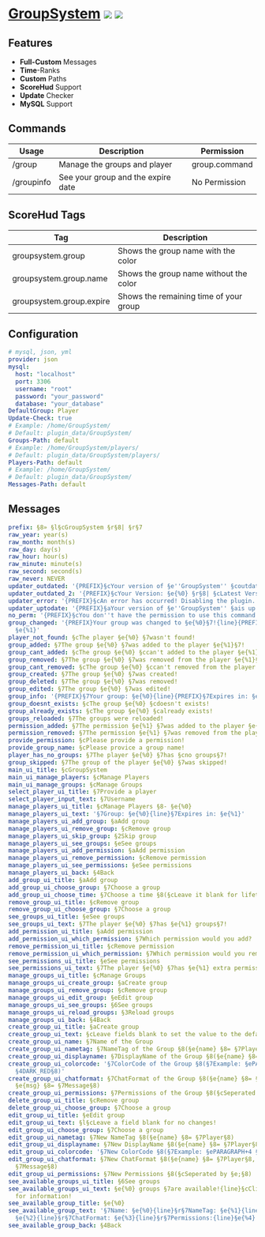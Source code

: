 # [GroupSystem](https://poggit.pmmp.io/p/GroupSystem) [![](https://poggit.pmmp.io/shield.state/GroupSystem)](https://poggit.pmmp.io/p/GroupSystem) [![](https://poggit.pmmp.io/shield.dl.total/GroupSystem)](https://poggit.pmmp.io/p/GroupSystem)

## Features
- **Full-Custom** Messages
- **Time**-Ranks
- **Custom** Paths
- **ScoreHud** Support
- **Update** Checker
- **MySQL** Support

## Commands
| Usage      | Description                        | Permission      |
|------------|------------------------------------|-----------------|
| /group     | Manage the groups and player       | group.command   |
| /groupinfo | See your group and the expire date | No Permission   |

## ScoreHud Tags
| Tag                      | Description                            |
|--------------------------|----------------------------------------|
| groupsystem.group        | Shows the group name with the color    |
| groupsystem.group.name   | Shows the group name without the color |
| groupsystem.group.expire | Shows the remaining time of your group |

## Configuration
```yaml
# mysql, json, yml
provider: json
mysql:
  host: "localhost"
  port: 3306
  username: "root"
  password: "your_password"
  database: "your_database"
DefaultGroup: Player
Update-Check: true
# Example: /home/GroupSystem/
# Default: plugin_data/GroupSystem/
Groups-Path: default
# Example: /home/GroupSystem/players/
# Default: plugin_data/GroupSystem/players/
Players-Path: default
# Example: /home/GroupSystem/
# Default: plugin_data/GroupSystem/
Messages-Path: default
```

## Messages
```yaml
prefix: §8» §l§cGroupSystem §r§8| §r§7
raw_year: year(s)
raw_month: month(s)
raw_day: day(s)
raw_hour: hour(s)
raw_minute: minute(s)
raw_second: second(s)
raw_never: NEVER
updater_outdated: '{PREFIX}§cYour version of §e''GroupSystem'' §coutdated!'
updater_outdated_2: '{PREFIX}§cYour Version: §e{%0} §r§8| §cLatest Version: §e{%1}'
updater_error: '{PREFIX}§cAn error has occurred! Disabling the plugin...'
updater_uptodate: '{PREFIX}§aYour version of §e''GroupSystem'' §ais up to date!'
no_perm: '{PREFIX}§cYou don''t have the permission to use this command!'
group_changed: '{PREFIX}Your group was changed to §e{%0}§7!{line}{PREFIX}Expires in:
  §e{%1}'
player_not_found: §cThe player §e{%0} §7wasn't found!
group_added: §7The group §e{%0} §7was added to the player §e{%1}§7!
group_cant_added: §cThe group §e{%0} §ccan't added to the player §e{%1}§c!
group_removed: §7The group §e{%0} §7was removed from the player §e{%1}§7!
group_cant_removed: §cThe group §e{%0} §ccan't removed from the player §e{%1}§c!
group_created: §7The group §e{%0} §7was created!
group_deleted: §7The group §e{%0} §7was removed!
group_edited: §7The group §e{%0} §7was edited!
group_info: '{PREFIX}§7Your group: §e{%0}{line}{PREFIX}§7Expires in: §e{%1}'
group_doesnt_exists: §cThe group §e{%0} §cdoesn't exists!
group_already_exists: §cThe group §e{%0} §calready exists!
groups_reloaded: §7The groups were reloaded!
permission_added: §7The permission §e{%1} §7was added to the player §e{%0}§7!
permission_removed: §7The permission §e{%1} §7was removed from the player §e{%0}§7!
provide_permission: §cPlease provide a permission!
provide_group_name: §cPlease provice a group name!
player_has_no_groups: §7The player §e{%0} §7has §cno groups§7!
group_skipped: §7The group of the player §e{%0} §7was skipped!
main_ui_title: §cGroupSystem
main_ui_manage_players: §cManage Players
main_ui_manage_groups: §cManage Groups
select_player_ui_title: §7Provide a player
select_player_input_text: §7Username
manage_players_ui_title: §cManage Players §8- §e{%0}
manage_players_ui_text: '§7Group: §e{%0}{line}§7Expires in: §e{%1}'
manage_players_ui_add_group: §aAdd group
manage_players_ui_remove_group: §cRemove group
manage_players_ui_skip_group: §2Skip group
manage_players_ui_see_groups: §eSee groups
manage_players_ui_add_permission: §aAdd permission
manage_players_ui_remove_permission: §cRemove permission
manage_players_ui_see_permissions: §eSee permissions
manage_players_ui_back: §4Back
add_group_ui_title: §aAdd group
add_group_ui_choose_group: §7Choose a group
add_group_ui_choose_time: §7Choose a time §8(§cLeave it blank for lifetime§8)
remove_group_ui_title: §cRemove group
remove_group_ui_choose_group: §7Choose a group
see_groups_ui_title: §eSee groups
see_groups_ui_text: §7The player §e{%0} §7has §e{%1} groups§7!
add_permission_ui_title: §aAdd permission
add_permission_ui_which_permission: §7Which permission would you add?
remove_permission_ui_title: §cRemove permission
remove_permission_ui_which_permission: §7Which permission would you remove?
see_permissions_ui_title: §eSee permissions
see_permissions_ui_text: §7The player §e{%0} §7has §e{%1} extra permissions§7!
manage_groups_ui_title: §cManage Groups
manage_groups_ui_create_group: §aCreate group
manage_groups_ui_remove_group: §cRemove group
manage_groups_ui_edit_group: §eEdit group
manage_groups_ui_see_groups: §6See groups
manage_groups_ui_reload_groups: §3Reload groups
manage_groups_ui_back: §4Back
create_group_ui_title: §aCreate group
create_group_ui_text: §cLeave fields blank to set the value to the default!
create_group_ui_name: §7Name of the Group
create_group_ui_nametag: §7NameTag of the Group §8(§e{name} §8= §7Player§8)
create_group_ui_displayname: §7DisplayName of the Group §8(§e{name} §8= §7Player§8)
create_group_ui_colorcode: '§7ColorCode of the Group §8(§7Example: §ePARAGRAPH+4 §8=
  §4DARK_RED§8)'
create_group_ui_chatformat: §7ChatFormat of the Group §8(§e{name} §8= §7Player§8,
  §e{msg} §8= §7Message§8)
create_group_ui_permissions: §7Permissions of the Group §8(§cSeperated by §e;§8)
delete_group_ui_title: §cRemove group
delete_group_ui_choose_group: §7Choose a group
edit_group_ui_title: §eEdit group
edit_group_ui_text: §l§cLeave a field blank for no changes!
edit_group_ui_choose_group: §7Choose a group
edit_group_ui_nametag: §7New NameTag §8(§e{name} §8= §7Player§8)
edit_group_ui_displayname: §7New DisplayName §8(§e{name} §8= §7Player§8)
edit_group_ui_colorcode: '§7New ColorCode §8(§7Example: §ePARAGRAPH+4 §8= §4DARK_RED§8)'
edit_group_ui_chatformat: §7New ChatFormat §8(§e{name} §8= §7Player§8, §e{msg} §8=
  §7Message§8)
edit_group_ui_permissions: §7New Permissions §8(§cSeperated by §e;§8)
see_available_groups_ui_title: §6See groups
see_available_groups_ui_text: §e{%0} groups §7are available!{line}§cClick on a group
  for information!
see_available_group_title: §e{%0}
see_available_group_text: '§7Name: §e{%0}{line}§r§7NameTag: §e{%1}{line}§r§7DisplayName:
  §e{%2}{line}§r§7ChatFormat: §e{%3}{line}§r§7Permissions:{line}§e{%4}'
see_available_group_back: §4Back
```
